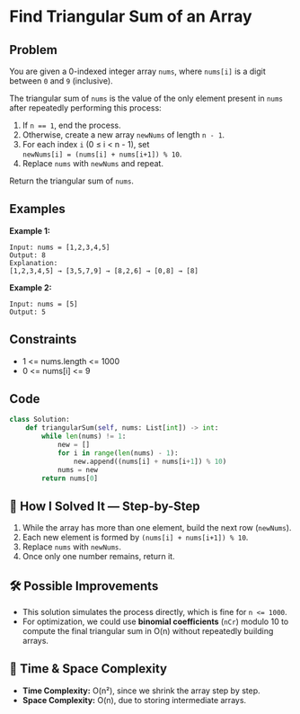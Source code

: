 # Find Triangular Sum of an Array

## Problem
You are given a 0-indexed integer array `nums`, where `nums[i]` is a digit between `0` and `9` (inclusive).  

The triangular sum of `nums` is the value of the only element present in `nums` after repeatedly performing this process:

1. If `n == 1`, end the process.  
2. Otherwise, create a new array `newNums` of length `n - 1`.  
3. For each index `i` (0 ≤ i < n - 1), set  
   `newNums[i] = (nums[i] + nums[i+1]) % 10`.  
4. Replace `nums` with `newNums` and repeat.  

Return the triangular sum of `nums`.

## Examples
**Example 1:**
```
Input: nums = [1,2,3,4,5]
Output: 8
Explanation:
[1,2,3,4,5] → [3,5,7,9] → [8,2,6] → [0,8] → [8]
```

**Example 2:**
```
Input: nums = [5]
Output: 5
```

## Constraints
- 1 <= nums.length <= 1000  
- 0 <= nums[i] <= 9  

## Code
```python
class Solution:
    def triangularSum(self, nums: List[int]) -> int:
        while len(nums) != 1:
            new = []
            for i in range(len(nums) - 1):
                new.append((nums[i] + nums[i+1]) % 10)
            nums = new
        return nums[0]
```

## 🧩 How I Solved It — Step-by-Step
1. While the array has more than one element, build the next row (`newNums`).  
2. Each new element is formed by `(nums[i] + nums[i+1]) % 10`.  
3. Replace `nums` with `newNums`.  
4. Once only one number remains, return it.  

## 🛠️ Possible Improvements
- This solution simulates the process directly, which is fine for `n <= 1000`.  
- For optimization, we could use **binomial coefficients** (`nCr`) modulo 10 to compute the final triangular sum in O(n) without repeatedly building arrays.  

## 🧠 Time & Space Complexity
- **Time Complexity:** O(n²), since we shrink the array step by step.  
- **Space Complexity:** O(n), due to storing intermediate arrays.  
